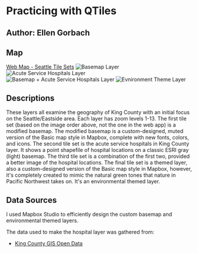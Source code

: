 # Practicing with QTiles
## Author: Ellen Gorbach

## Map
[Web Map - Seattle Tile Sets](https://gorbachellen.github.io/us-covid-2020-maps/map1.html)
![Basemap Layer](img/map1.PNG)
![Acute Service Hospitals Layer](img/map2.PNG)
![Basemap + Acute Service Hospitals Layer](img/map2.PNG)
![Evnironment Theme Layer](img/map2.PNG)

## Descriptions
These layers all examine the geography of King County with an initial focus on the Seattle/Eastside area. Each layer has zoom levels 1-13. The first tile set (based on the image order above, not the one in the web app) is a modified basemap. The modified basemap is a custom-designed, muted version of the Basic map style in Mapbox, complete with new fonts, colors, and icons. The second tile set is the acute service hospitals in King County layer. It shows a point shapefile of hospital locations on a classic ESRI gray (light) basemap. The third tile set is a combination of the first two, provided a better image of the hospital locations. The final tile set is a themed layer, also a custom-designed version of the Basic map style in Mapbox, however, it's completely created to mimic the natural green tones that nature in Pacific Northwest takes on. It's an environmental themed layer. 

## Data Sources
I used Mapbox Studio to efficiently design the custom basemap and environmental themed layers.

The data used to make the hospital layer was gathered from:
- [King County GIS Open Data](https://gis-kingcounty.opendata.arcgis.com/datasets/kingcounty::acute-service-hospitals-in-king-county-hospitals-point/explore?location=47.542492%2C-121.988865%2C10.00)
